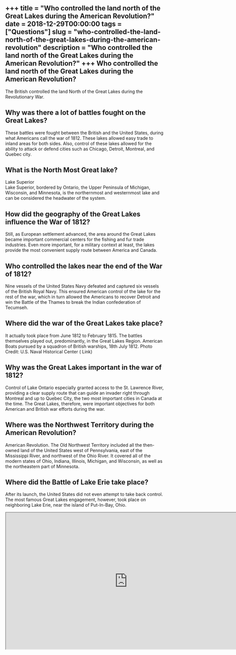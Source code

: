 +++
title = "Who controlled the land north of the Great Lakes during the American Revolution?"
date = 2018-12-29T00:00:00
tags = ["Questions"]
slug = "who-controlled-the-land-north-of-the-great-lakes-during-the-american-revolution"
description = "Who controlled the land north of the Great Lakes during the American Revolution?"
+++
Who controlled the land north of the Great Lakes during the American Revolution?
--------------------------------------------------------------------------------

The British controlled the land North of the Great Lakes during the Revolutionary War.

Why was there a lot of battles fought on the Great Lakes?
---------------------------------------------------------

These battles were fought between the British and the United States, during what Americans call the war of 1812. These lakes allowed easy trade to inland areas for both sides. Also, control of these lakes allowed for the ability to attack or defend cities such as Chicago, Detroit, Montreal, and Quebec city.

What is the North Most Great lake?
----------------------------------

Lake Superior  
Lake Superior, bordered by Ontario, the Upper Peninsula of Michigan, Wisconsin, and Minnesota, is the northernmost and westernmost lake and can be considered the headwater of the system.

How did the geography of the Great Lakes influence the War of 1812?
-------------------------------------------------------------------

Still, as European settlement advanced, the area around the Great Lakes became important commercial centers for the fishing and fur trade industries. Even more important, for a military context at least, the lakes provide the most convenient supply route between America and Canada.

Who controlled the lakes near the end of the War of 1812?
---------------------------------------------------------

Nine vessels of the United States Navy defeated and captured six vessels of the British Royal Navy. This ensured American control of the lake for the rest of the war, which in turn allowed the Americans to recover Detroit and win the Battle of the Thames to break the Indian confederation of Tecumseh.

Where did the war of the Great Lakes take place?
------------------------------------------------

It actually took place from June 1812 to February 1815. The battles themselves played out, predominantly, in the Great Lakes Region. American Boats pursued by a squadron of British warships, 18th July 1812. Photo Credit: U.S. Naval Historical Center ( Link)

Why was the Great Lakes important in the war of 1812?
-----------------------------------------------------

Control of Lake Ontario especially granted access to the St. Lawrence River, providing a clear supply route that can guide an invader right through Montreal and up to Quebec City, the two most important cities in Canada at the time. The Great Lakes, therefore, were important objectives for both American and British war efforts during the war.

Where was the Northwest Territory during the American Revolution?
-----------------------------------------------------------------

American Revolution. The Old Northwest Territory included all the then-owned land of the United States west of Pennsylvania, east of the Mississippi River, and northwest of the Ohio River. It covered all of the modern states of Ohio, Indiana, Illinois, Michigan, and Wisconsin, as well as the northeastern part of Minnesota.

Where did the Battle of Lake Erie take place?
---------------------------------------------

After its launch, the United States did not even attempt to take back control. The most famous Great Lakes engagement, however, took place on neighboring Lake Erie, near the island of Put-In-Bay, Ohio.

<iframe allow="accelerometer; autoplay; clipboard-write; encrypted-media; gyroscope; picture-in-picture" allowfullscreen="" class="__youtube_prefs__  epyt-is-override  no-lazyload" data-no-lazy="1" data-origheight="433" data-origwidth="770" data-skipgform_ajax_framebjll="" height="433" id="_ytid_42302" loading="lazy" src="https://www.youtube.com/embed/gzALIXcY4pg?enablejsapi=1&autoplay=0&cc_load_policy=0&cc_lang_pref=&iv_load_policy=1&loop=0&modestbranding=0&rel=1&fs=1&playsinline=0&autohide=2&theme=dark&color=red&controls=1&" title="YouTube player" width="770"></iframe>